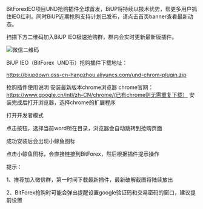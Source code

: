 BitForexIEO项目UND抢购插件全球首发，BiUP将持续以技术优势，帮更多用户抓住IEO红利。同时BiUP近期抢购支持计划已发布，请点击首页banner查看最新动态。

扫描下方二维码加入BiUP IEO极速抢购群，群内会实时更新最新版插件。

![微信二维码](http://partner.biup.com/media/uploads/2019/04/09/1554782974930.jpg)

BiUP IEO（BitForex  UND币）抢购插件下载地址：

https://biupdown.oss-cn-hangzhou.aliyuncs.com/und-chrom-plugin.zip

抢购插件使用说明
安装最新版本chrome浏览器
chrome官网：https://www.google.cn/intl/zh-CN/chrome/(已有chrome则无需重复下载）
安装完成后打开浏览器，选择chrome的扩展程序

打开开发者模式





点击按钮，选择当前word所在目录，浏览器会自动跳转到抢购页面




成功安装后会出现小鲸鱼图标


点击小鲸鱼图标，会直接链接到BitForex，然后根据插件提示操作

提示：

1、推荐加入微信群，第一时间下载最新插件，最新破解截图将陆续放出

2、BitForex抢购时可能会弹出提醒设置google验证码和交易密码的窗口，建议提前设置

